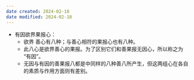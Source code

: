 ```yaml
---
date created: 2024-02-18
date modified: 2024-02-18
---
```

- 有因欲界果报心：
    - 欲界 善心有八种；与善心相符的果报心也有八种。
    - 此八心是欲界善心的果报。为了区别它们和善果报无因心，所以称之为 “有因”。 
    - 无因与有因的善果报八都是中同样的八种善八所产生，但这两组心在各自的素质与作用方面则有差别。 
